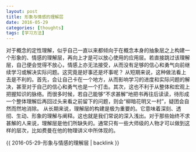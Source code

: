 ```yaml
---
layout: post
title: 形象与情感的理解层
date: 2016-05-29
categories: [thoughts]
tags: [学习方法]
---
```


对于概念的定性理解，似乎自己一直以来都倾向于在概念本身的抽象层之上构建一个形象的、情感的理解层，再向上才是可以放心使用的应用层。若直接跳过该理解层，自己便会觉得不放心，情感上亦无法接受，从而没有足够的信心和勇气向前继续学习或解决实际问题。这究竟是好事还是坏事呢？ 从短期来说，这种做法看上去是不利的。首先，会让自己卡在一个地方，从而影响学习的进度和实际问题的解决，甚至对于自己的信心和勇气也是一个打击。其次，这也不利于从整体和宏观上把握知识的脉络。而很多时候，若自己能够“不求甚解”地把书再往后读读，待形成一个整体理解后再回过头来看之前留下的问题，则会“柳暗花明又一村”，疑团会自然而然地消除。 从长期来说，理解层的构建是极为重要的。它意味着深刻、透彻、生动、形象的理解与阐释。这也就是我们常说的深入浅出。对于那些始终不求甚解的人来说，理解层是他们所缺失的。通常只有一些大师级的人物才可以做到这样的层次，比如费曼在他的物理讲义中所体现的。

{{ 2016-05-29-形象与情感的理解层 | backlink }}
